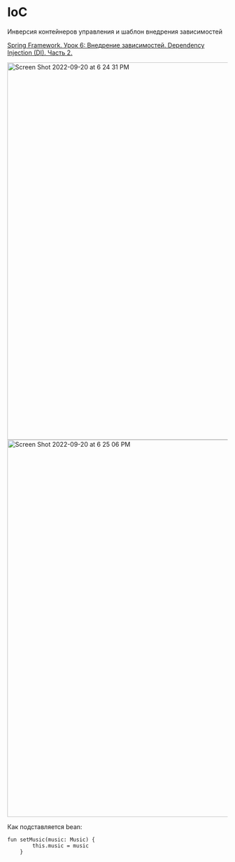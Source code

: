 # IoC
Инверсия контейнеров управления и шаблон внедрения зависимостей

[Spring Framework. Урок 6: Внедрение зависимостей. Dependency Injection (DI). Часть 2.](https://www.youtube.com/watch?v=dBxRmUH3Af8)

<img width="862" alt="Screen Shot 2022-09-20 at 6 24 31 PM" src="https://user-images.githubusercontent.com/84707645/191303353-12403e90-5a0a-485b-bf62-e76fc178e610.png">

<img width="862" alt="Screen Shot 2022-09-20 at 6 25 06 PM" src="https://user-images.githubusercontent.com/84707645/191303383-ae3bccc9-4213-42f5-b6f3-78f31796a22e.png">


Как подставляется bean:

```
fun setMusic(music: Music) {
        this.music = music
    }
```
